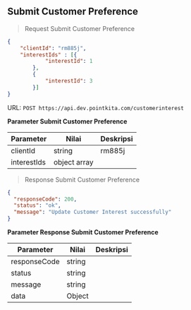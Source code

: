 ## Submit Customer Preference

> Request Submit Customer Preference

```json 
{
    "clientId": "rm885j",
    "interestIds" : [{
            "interestId": 1
        },
        {
            "interestId": 3
        }]
}
```

URL: `POST https://api.dev.pointkita.com/customerinterest`

**Parameter Submit Customer Preference**

Parameter | Nilai | Deskripsi
----------|-------|-----------
clientId | string | rm885j
interestIds | object array | 

> Response Submit Customer Preference

```json
{
  "responseCode": 200,
  "status": "ok",
  "message": "Update Customer Interest successfully"
}
```

**Parameter Response Submit Customer Preference**

Parameter | Nilai | Deskripsi
----------|-------|-----------
responseCode| string |
status| string |
message| string | 
data| Object | 